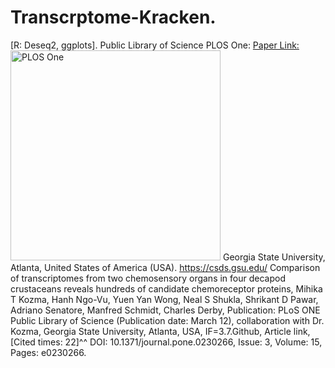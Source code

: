 # Transcrptome-Kracken.
[R: Deseq2, ggplots].
Public Library of Science PLOS One: [Paper Link:](https://www.ncbi.nlm.nih.gov/pubmed/32163507)
<img width="336" alt="PLOS One" src="https://github.com/spawar2/Transcrptome-Kracken/assets/25118302/6c2ced6a-d179-483f-9eb0-8212d4261b61">
Georgia State University, Atlanta, United States of America (USA).
https://csds.gsu.edu/
Comparison of transcriptomes from two chemosensory organs in four decapod crustaceans reveals hundreds of candidate chemoreceptor proteins, Mihika T Kozma, Hanh Ngo-Vu, Yuen Yan Wong, Neal S Shukla, Shrikant D Pawar, Adriano Senatore, Manfred Schmidt, Charles Derby, Publication: PLoS ONE Public Library of Science (Publication date: March 12), collaboration
with Dr. Kozma, Georgia State University, Atlanta, USA, IF=3.7.Github, Article link, [Cited times: 22]^^ DOI: 10.1371/journal.pone.0230266, Issue: 3, Volume: 15, Pages: e0230266.
